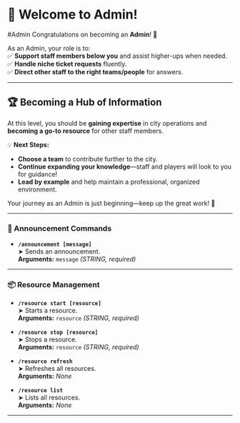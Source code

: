 # 🎉 Welcome to Admin!  
#Admin
Congratulations on becoming an **Admin**! 🚀  

As an Admin, your role is to:  
✅ **Support staff members below you** and assist higher-ups when needed.  
✅ **Handle niche ticket requests** fluently.  
✅ **Direct other staff to the right teams/people** for answers.  

---

## 🏆 Becoming a Hub of Information  

At this level, you should be **gaining expertise** in city operations and **becoming a go-to resource** for other staff members.  

💡 **Next Steps:**  
- **Choose a team** to contribute further to the city.  
- **Continue expanding your knowledge**—staff and players will look to you for guidance!  
- **Lead by example** and help maintain a professional, organized environment.  

Your journey as an Admin is just beginning—keep up the great work! 🎯  

---
### 📢 Announcement Commands
- **`/announcement [message]`**  
  ➤ Sends an announcement.  
  **Arguments:** `message` *(STRING, required)*

---
### 📦 Resource Management
- **`/resource start [resource]`**  
  ➤ Starts a resource.  
  **Arguments:** `resource` *(STRING, required)*

- **`/resource stop [resource]`**  
  ➤ Stops a resource.  
  **Arguments:** `resource` *(STRING, required)*

- **`/resource refresh`**  
  ➤ Refreshes all resources.  
  **Arguments:** *None*

- **`/resource list`**  
  ➤ Lists all resources.  
  **Arguments:** *None*

---
